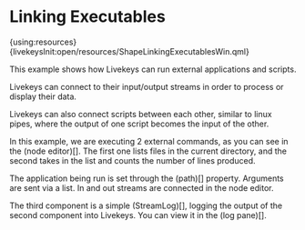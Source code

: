 # Linking Executables

{using:resources}
{livekeysInit:open/resources/ShapeLinkingExecutablesWin.qml}

This example shows how Livekeys can run external applications and scripts.

Livekeys can connect to their input/output streams in order to process or display their data.

Livekeys can also connect scripts between each other, similar to linux pipes, where the output of one script
becomes the input of the other.

In this example, we are executing 2 external commands, as you can see in the (node editor)[]. The first one
lists files in the current directory, and the second takes in the list and counts the number of lines produced.

The application being run is set through the (path)[] property. Arguments are sent via a list.
In and out streams are connected in the node editor.


The third component is a simple (StreamLog)[], logging the output of the second component into Livekeys. You
can view it in the (log pane)[].






